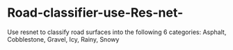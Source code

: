 # Road-classifier-use-Res-net-
Use resnet to classify road surfaces into the following 6 categories: Asphalt, Cobblestone, Gravel, Icy, Rainy, Snowy
